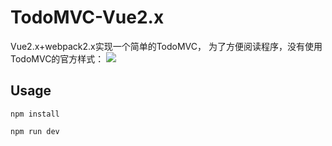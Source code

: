 # TodoMVC-Vue2.x
Vue2.x+webpack2.x实现一个简单的TodoMVC，
为了方便阅读程序，没有使用TodoMVC的官方样式：
![](http://ww1.sinaimg.cn/large/71d81503jw1fah74wypltj2077095jrw.jpg)
## Usage
```javascrit
npm install
```
```javascrit
npm run dev
```

